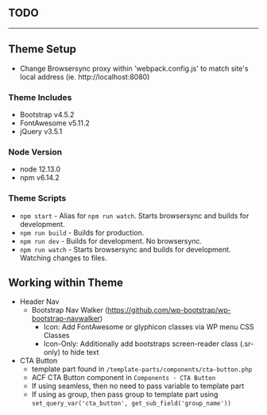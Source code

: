 ## TODO

---

## Theme Setup
  - Change Browsersync proxy within 'webpack.config.js' to match site's local address (ie. http://localhost:8080)

### Theme Includes
- Bootstrap v4.5.2
- FontAwesome v5.11.2
- jQuery v3.5.1

### Node Version
  - node 12.13.0
  - npm v6.14.2

### Theme Scripts
- `npm start` - Alias for `npm run watch`. Starts browsersync and builds for development.
- `npm run build` - Builds for production.
- `npm run dev` - Builds for development. No browsersync.
- `npm run watch` - Starts browsersync and builds for development. Watching changes to files.

## Working within Theme
  - Header Nav
    - Bootstrap Nav Walker (https://github.com/wp-bootstrap/wp-bootstrap-navwalker)
      - Icon: Add FontAwesome or glyphicon classes via WP menu CSS Classes
      - Icon-Only: Additionally add bootstraps screen-reader class (.sr-only) to hide text
  - CTA Button
    - template part found in `/template-parts/components/cta-button.php`
    - ACF CTA Button component in `Components - CTA Button`
    - If using seamless, then no need to pass variable to template part
    - If using as group, then pass group to template part using `set_query_var('cta_button', get_sub_field('group_name'))`